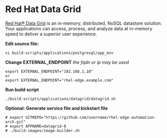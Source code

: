 # Red Hat Data Grid
[Red Hat® Data Grid](redhat.com/en/technologies/jboss-middleware/data-grid) is an in-memory, distributed, NoSQL datastore solution. Your applications can access, process, and analyze data at in-memory speed to deliver a superior user experience. 

**Edit source file:**
```
vi build-scripts/applications/postgresql/app_env
```

**Change EXTERNAL_ENDPOINT**
*the fqdn or ip may be used*
```
export EXTERNAL_ENDPOINT="192.168.1.10"
or 
export EXTERNAL_ENDPOINT="rhel-edge.example.com"
```

**Run build script**
```
./build-scripts/applications/datagrid/datagrid.sh 
```

**Optional: Generate service file and kickstart file**
```
# export GITREPO="https://github.com/username/rhel-edge-automation-arch.git"
# export APPNAME=datagrid-8
# ./build-images/image-builder.sh 
```
